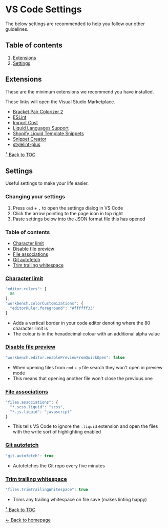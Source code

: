 # VS Code Settings

The below settings are recommended to help you follow our other guidelines.

## Table of contents

1. [Extensions](#extensions)
1. [Settings](#settings)

## Extensions

These are the minimum extensions we recommend you have installed.

These links will open the Visual Studio Marketplace.

* [Bracket Pair Colorizer 2](https://marketplace.visualstudio.com/items?itemName=CoenraadS.bracket-pair-colorizer-2)
* [ESLint](https://marketplace.visualstudio.com/items?itemName=dbaeumer.vscode-eslint)
* [Import Cost](https://marketplace.visualstudio.com/items?itemName=wix.vscode-import-cost)
* [Liquid Languages Support](https://marketplace.visualstudio.com/items?itemName=neilding.language-liquid)
* [Shopify Liquid Template Snippets](https://marketplace.visualstudio.com/items?itemName=killalau.vscode-liquid-snippets)
* [Snippet Creator](https://marketplace.visualstudio.com/items?itemName=nikitaKunevich.snippet-creator)
* [stylelint-plus](https://marketplace.visualstudio.com/items?itemName=hex-ci.stylelint-plus)


[ꜛ Back to TOC](#table-of-contents)

## Settings

Useful settings to make your life easier.

### Changing your settings

1. Press `cmd` + `,` to open the settings dialog in VS Code
1. Click the arrow pointing to the page icon in top right
1. Paste settings below into the JSON format file this has opened

### Table of contents

* [Character limit](#character-limit)
* [Disable file preview](#disable-file-preview)
* [File associations](#file-associations)
* [Git autofetch](#git-autofetch)
* [Trim trailing whitespace](#trim-trailing-whitespace)

### [Character limit](#character-limit)

```js
"editor.rulers": [
  80
],
"workbench.colorCustomizations": {
  "editorRuler.foreground": "#ffffff33"
}
```

* Adds a vertical border in your code editor denoting where the 80 character limit is
* The colour is in the hexadecimal colour with an additional alpha value

### [Disable file preview](#disable-file-preview)

```js
"workbench.editor.enablePreviewFromQuickOpen": false
```

* When opening files from `cmd` + `p` file search they won't open in preview mode
* This means that opening another file won't close the previous one

### [File associations](#file-associations)

```js
"files.associations": {
  "*.scss.liquid": "scss",
  "*.js.liquid": "javascript"
}
```

* This tells VS Code to ignore the `.liquid` extension and open the files with the write sort of highlighting enabled

### [Git autofetch](#git-autofetch)

```js
"git.autofetch": true
```

* Autofetches the Git repo every five minutes

### [Trim trailing whitespace](#trim-trailing-whitespace)

```js
"files.trimTrailingWhitespace": true
```

* Trims any trailing whitespace on file save (makes linting happy)

[ꜛ Back to TOC](#table-of-contents)

[← Back to homepage](../README.md)